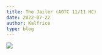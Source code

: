 ```yaml
---
title: The Jailer (AOTC 11/11 HC)
date: 2022-07-22
author: Kalfrice
type: blog
---
```


![](/posts/2022-07-22-the-jailer/jailer.jpg)

<!--more-->
